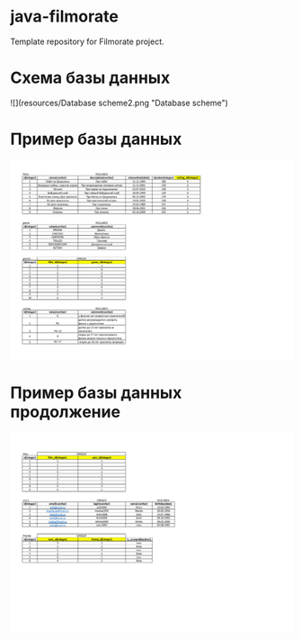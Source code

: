 # java-filmorate
Template repository for Filmorate project.

# Схема базы данных

![](resources/Database scheme2.png "Database scheme")

# Пример базы данных 

![](resources/Table.png)

# Пример базы данных продолжение

![](resources/Table2.png)